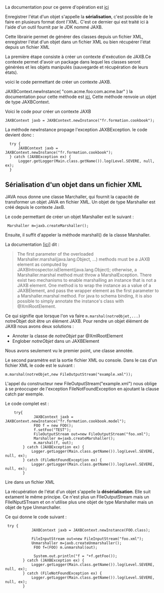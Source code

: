 La documentation pour ce genre d'opération est [ici](https://docs.oracle.com/javase/tutorial/jaxb/intro/)

Enregistrer l'état d'un objet s'appelle la  **sérialisation**, c'est possible de le faire en plusieurs format dont l'XML. C'est ce dernier qui est traité ici à l'aide d'un outil fournit par le JDK nommé JAXB.

Cette librairie permet de générer des classes depuis un fichier XML, enregistrer l'état d'un objet dans un fichier XML ou bien récupérer l'état depuis un fichier XML

La première étape consiste à créer un contexte d'exécution de JAXB.Ce contexte permet d'avoir un package dans lequel les classes seront générées et les objets manipulés (sauvegarde et récupération de leurs états).

voici le code permettant de créer un contexte JAXB.

JAXBContext.newInstance( "com.acme.foo:com.acme.bar" ) la documentation pour cette méthode est [ici](https://docs.oracle.com/javaee/5/api/javax/xml/bind/JAXBContext.html#newInstance), Cette méthode renvoie un objet de type JAXBContext.

Voici le code pour créer un contexte JAXB

`JAXBContext jaxb = JAXBContext.newInstance("fr.formation.cookbook");`

La méthode newInstance propage l'exception JAXBException. le code devient donc : 

```
  try {
      JAXBContext jaxb = JAXBContext.newInstance("fr.formation.cookbook");
  } catch (JAXBException ex) {
      Logger.getLogger(Main.class.getName()).log(Level.SEVERE, null, ex);
  }
```

## Sérialisation d'un objet dans un fichier XML

JAVA nous donne une classe Marchaller, qui fournit la capacité de transformer un objet JAVA en fichier XML.
Un objet de type Marshaller est créé depuis le contexte JaxB.

Le code permettant de créer un objet Marshaller est le suivant : 

` Marshaller m=jaxb.createMarshaller();`

Ensuite, il suffit d'appeler la méthode marshall() de la classe Marshaller.

La documentation [[ici]](https://docs.oracle.com/javaee/5/api/javax/xml/bind/Marshaller.html) dit : 
> The first parameter of the overloaded Marshaller.marshal(java.lang.Object, ...) methods must be a JAXB element as computed by JAXBIntrospector.isElement(java.lang.Object); otherwise, a Marshaller.marshal method must throw a MarshalException. There exist two mechanisms to enable marshalling an instance that is not a JAXB element. One method is to wrap the instance as a value of a JAXBElement, and pass the wrapper element as the first parameter to a Marshaller.marshal method. For java to schema binding, it is also possible to simply annotate the instance's class with @XmlRootElement.

Ce qui signifie que lorsque l'on va faire `m.marshal(notreObjet,...)` notreObjet doit être un élément JAXB. Pour rendre un objet élément de JAXB nous avons deux solutions : 
* Annoter la classe de _notreObjet_ par @XmlRootElement
* Englober _notreObjet_ dans un JAXBElement

Nous avons seulement vu le premier point, une classe annotée.

Le second paramètre est la sortie fichier XML ou console. Dans le cas d'un fichier XML le code est le suivant : 

`m.marshal(notreObjet,new FileOutputStream("example.xml"));`

L'appel du constructeur new FileOutputStream("example.xml") nous oblige à se préoccuper de l'exception FileNotFoundException en ajoutant la clause catch par exemple.

Le code complet est : 

```
    try{
             JAXBContext jaxb = JAXBContext.newInstance("fr.formation.cookbook.model");
             FOO f = new FOO();
             f.setFoo("TEST");
             FileOutputStream out=new FileOutputStream("foo.xml");
             Marshaller m=jaxb.createMarshaller();
             m.marshal(f, out);
        } catch (JAXBException ex) {
            Logger.getLogger(Main.class.getName()).log(Level.SEVERE, null, ex);
        } catch (FileNotFoundException ex) {
            Logger.getLogger(Main.class.getName()).log(Level.SEVERE, null, ex);
        }
```
Lire dans un fichier XML

La récupération de l'état d'un objet s'appelle la **désérialisation**. Elle suit extament le même principe. Ce n'est plus un FIleOutputStream mais un FIleINputSTream et on n'utilise plus une objet de type Marshaller mais un objet de type Unmarchaller.

Ce qui donne le code suivant : 

```
 try {
            JAXBContext jaxb = JAXBContext.newInstance(FOO.class);
            
            FileInputStream out=new FileInputStream("foo.xml");
            Unmarshaller m=jaxb.createUnmarshaller();
             FOO f=(FOO) m.unmarshal(out);
             
             System.out.println("f = "+f.getFoo());
        } catch (JAXBException ex) {
            Logger.getLogger(Main.class.getName()).log(Level.SEVERE, null, ex);
        } catch (FileNotFoundException ex) {
            Logger.getLogger(Main.class.getName()).log(Level.SEVERE, null, ex);
        }
```

